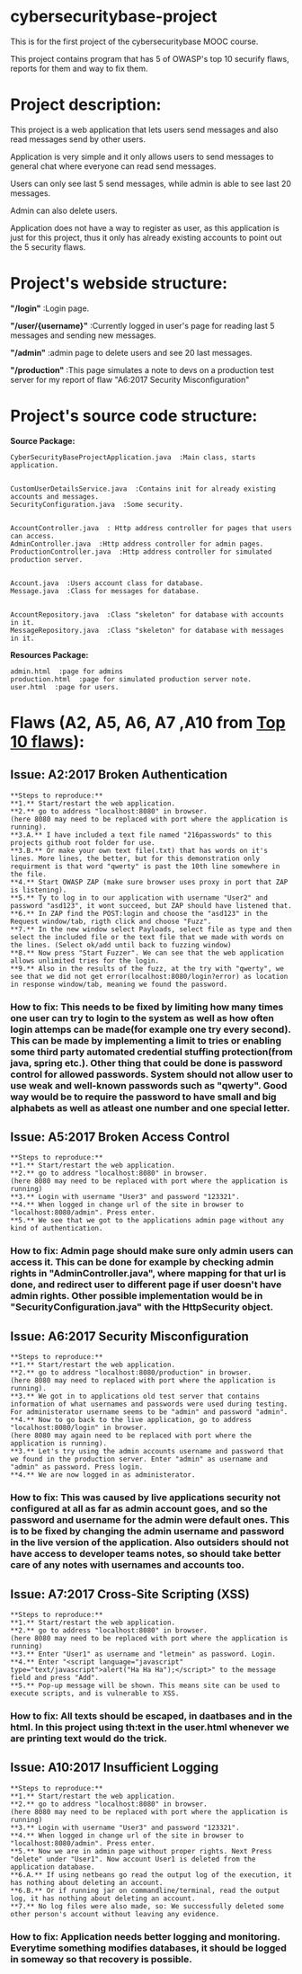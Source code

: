 # cybersecuritybase-project
This is for the first project of the cybersecuritybase MOOC course.  

This project contains program that has 5 of OWASP's top 10 securify flaws, reports for them and way to fix them.  

## 

# Project description:
This project is a web application that lets users send messages and also read messages send by other users.  

Application is very simple and it only allows users to send messages to general chat where everyone can read send messages.  

Users can only see last 5 send messages, while admin is able to see last 20 messages.  

Admin can also delete users.  

Application does not have a way to register as user, as this application is just for this project, thus it only has already existing accounts to point out the 5 security flaws.  

##

# Project's webside structure:  
**"/login"**  :Login page.  


**"/user/{username}"**  :Currently logged in user's page for reading last 5 messages and sending new messages.  


**"/admin"**  :admin page to delete users and see 20 last messages.  


**"/production"**  :This page simulates a note to devs on a production test server for my report of flaw "A6:2017 Security Misconfiguration"  

##

# Project's source code structure:

**Source Package:**


	CyberSecurityBaseProjectApplication.java  :Main class, starts application.  


	CustomUserDetailsService.java  :Contains init for already existing accounts and messages.  
	SecurityConfiguration.java  :Some security.  
	  

	AccountController.java  : Http address controller for pages that users can access.  
	AdminController.java  :Http address controller for admin pages.  
	ProductionController.java  :Http address controller for simulated production server.  


	Account.java  :Users account class for database.  
	Message.java  :Class for messages for database.  


	AccountRepository.java  :Class "skeleton" for database with accounts in it.  
	MessageRepository.java  :Class "skeleton" for database with messages in it.  


**Resources Package:**


	admin.html  :page for admins  
	production.html  :page for simulated production server note.  
	user.html  :page for users.  
	

##

# Flaws (A2, A5, A6, A7 ,A10 from [Top 10 flaws](https://www.owasp.org/images/7/72/OWASP_Top_10-2017_%28en%29.pdf.pdf)):

## **Issue: A2:2017 Broken Authentication**  
	**Steps to reproduce:**  
	**1.** Start/restart the web application.  
	**2.** go to address "localhost:8080" in browser.  
	(here 8080 may need to be replaced with port where the application is running).  
	**3.A.** I have included a text file named "216passwords" to this projects github root folder for use.  
	**3.B.** Or make your own text file(.txt) that has words on it's lines. More lines, the better, but for this demonstration only requirment is that word "qwerty" is past the 10th line somewhere in the file.  
	**4.** Start OWASP ZAP (make sure browser uses proxy in port that ZAP is listening).  
	**5.** Ty to log in to our application with username "User2" and password "asd123", it wont succeed, but ZAP should have listened that.  
	**6.** In ZAP find the POST:login and choose the "asd123" in the Request window/tab, rigth click and choose "Fuzz".  
	**7.** In the new window select Payloads, select file as type and then select the included file or the text file that we made with words on the lines. (Select ok/add until back to fuzzing window)  
	**8.** Now press "Start Fuzzer". We can see that the web application allows unlimited tries for the login.  
	**9.** Also in the results of the fuzz, at the try with "qwerty", we see that we did not get error(localhost:8080/login?error) as location in response window/tab, meaning we found the password.  

### **How to fix:** This needs to be fixed by limiting how many times one user can try to login to the system as well as how often login attemps can be made(for example one try every second). This can be made by implementing a limit to tries or enabling some third party automated credential stuffing protection(from java, spring etc.). Other thing that could be done is password control for allowed passwords. System should not allow user to use weak and well-known passwords such as "qwerty". Good way would be to require the password to have small and big alphabets as well as atleast one number and one special letter.  

## **Issue: A5:2017 Broken Access Control**  
	**Steps to reproduce:**  
	**1.** Start/restart the web application.  
	**2.** go to address "localhost:8080" in browser.  
	(here 8080 may need to be replaced with port where the application is running)  
	**3.** Login with username "User3" and password "123321".  
	**4.** When logged in change url of the site in browser to "localhost:8080/admin". Press enter.
	**5.** We see that we got to the applications admin page without any kind of authentication.  

### **How to fix:** Admin page should make sure only admin users can access it. This can be done for example by checking admin rights in "AdminController.java", where mapping for that url is done, and redirect user to different page if user doesn't have admin rights. Other possible implementation would be in "SecurityConfiguration.java" with the HttpSecurity object.  

## **Issue: A6:2017 Security Misconfiguration**  
	**Steps to reproduce:**  
	**1.** Start/restart the web application.  
	**2.** go to address "localhost:8080/production" in browser.  
	(here 8080 may need to replaced with port where the application is running).  
	**3.** We got in to applications old test server that contains information of what usernames and passwords were used during testing. For administerator username seems to be "admin" and password "admin".
	**4.** Now to go back to the live application, go to address "localhost:8080/login" in browser.  
	(here 8080 may again need to be replaced with port where the application is running).  
	**3.** Let's try using the admin accounts username and password that we found in the production server. Enter "admin" as username and "admin" as password. Press login.  
	**4.** We are now logged in as administerator.   

### **How to fix:** This was caused by live applications security not configured at all as far as admin account goes, and so the password and username for the admin were default ones. This is to be fixed by changing the admin username and password in the live version of the application. Also outsiders should not have access to developer teams notes, so should take better care of any notes with usernames and accounts too.   

## **Issue: A7:2017 Cross-Site Scripting (XSS)**  
	**Steps to reproduce:**  
	**1.** Start/restart the web application.  
	**2.** go to address "localhost:8080" in browser.  
	(here 8080 may need to be replaced with port where the application is running)  
	**3.** Enter "User1" as username and "letmein" as password. Login.  
	**4.** Enter "<script language="javascript" type="text/javascript">alert("Ha Ha Ha");</script>" to the message field and press "Add".  
	**5.** Pop-up message will be shown. This means site can be used to execute scripts, and is vulnerable to XSS.  

### **How to fix:** All texts should be escaped, in daatbases and in the html. In this project using th:text in the user.html whenever we are printing text would do the trick.  

## **Issue: A10:2017 Insufficient Logging**  
	**Steps to reproduce:**  
	**1.** Start/restart the web application.  
	**2.** go to address "localhost:8080" in browser.  
	(here 8080 may need to be replaced with port where the application is running)  
	**3.** Login with username "User3" and password "123321".  
	**4.** When logged in change url of the site in browser to "localhost:8080/admin". Press enter.  
	**5.** Now we are in admin page without proper rights. Next Press "delete" under "User1". Now account User1 is deleted from the application database.  
	**6.A.** If using netbeans go read the output log of the execution, it has nothing about deleting an account.  
	**6.B.** Or if running jar on commandline/terminal, read the output log, it has nothing about deleting an account.  
	**7.** No log files were also made, so: We successfully deleted some other person's account without leaving any evidence.

### **How to fix:** Application needs better logging and monitoring. Everytime something modifies databases, it should be logged in someway so that recovery is possible.  
